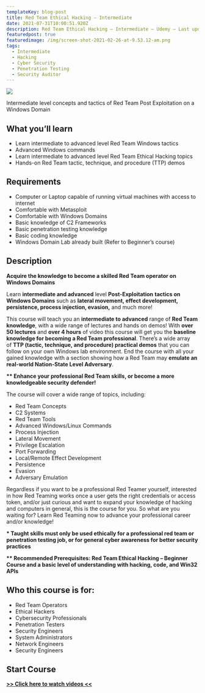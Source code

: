 ```yaml
---
templateKey: blog-post
title: Red Team Ethical Hacking – Intermediate
date: 2021-07-31T10:00:51.920Z
description: Red Team Ethical Hacking – Intermediate — Udemy — Last updated 07/2021
featuredpost: true
featuredimage: /img/screen-shot-2021-02-26-at-9.53.12-am.png
tags:
  - Intermediate
  - Hacking
  - Cyber Security
  - Penetration Testing
  - Security Auditor
---
```

![](/img/screen-shot-2021-02-26-at-9.53.12-am.png)

<!--StartFragment-->

Intermediate level concepts and tactics of Red Team Post Exploitation on a Windows Domain

## What you’ll learn

* Learn intermediate to advanced level Red Team Windows tactics
* Advanced Windows commands
* Learn intermediate to advanced level Red Team Ethical Hacking topics
* Hands-on Red Team tactic, technique, and procedure (TTP) demos

## Requirements

* Computer or Laptop capable of running virtual machines with access to internet
* Comfortable with Metasploit
* Comfortable with Windows Domains
* Basic knowledge of C2 Frameworks
* Basic penetration testing knowledge
* Basic coding knowledge
* Windows Domain Lab already built (Refer to Beginner’s course)

## Description

**Acquire the knowledge to become a skilled Red Team operator on Windows Domains**

Learn **intermediate and advanced** level **Post-Exploitation** **tactics on Windows Domains** such as **lateral movement, effect development, persistence, process injection, evasion,** and much more!

This course will teach you an **intermediate to advanced** range of **Red Team knowledge**, with a wide range of lectures and hands on demos! With **over 50 lectures** and **over 4 hours** of video this course will get you the **baseline knowledge for becoming a Red Team professional**. There’s a wide array of **TTP (tactic, technique, and procedure) practical demos** that you can follow on your own Windows lab environment. End the course with all your gained knowledge with a section showing how a Red Team may **emulate an real-world Nation-State Level Adversary**.

**\*\* Enhance your professional Red Team skills, or become a more knowledgeable security defender!**

The course will cover a wide range of topics, including:

* Red Team Concepts
* C2 Systems
* Red Team Tools
* Advanced Windows/Linux Commands
* Process Injection
* Lateral Movement
* Privilege Escalation
* Port Forwarding
* Local/Remote Effect Development
* Persistence
* Evasion
* Adversary Emulation

Regardless if you want to be a professional Red Teamer yourself, interested in how Red Teaming works once a user gets the right credentials or access token, and/or just curious and want to expand your knowledge of hacking and computers in general, this is the course for you. So what are you waiting for? Learn Red Teaming now to advance your professional career and/or knowledge!

**\* Taught skills must only be used ethically for a professional red team or penetration testing job, or for general cyber awareness for better security practices**

**\*\* Recommended Prerequisites: Red Team Ethical Hacking – Beginner Course and a basic level of understanding with hacking, code, and Win32 APIs**

## Who this course is for:

* Red Team Operators
* Ethical Hackers
* Cybersecurity Professionals
* Penetration Testers
* Security Engineers
* System Administrators
* Network Engineers
* Security Engineers

## **Start Course**

**[\>> Click here to watch videos <<](https://www.fembed.com/p/6qmxyf0ww87k7dg)**

<!--EndFragment-->